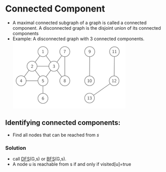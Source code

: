 # Connected Component
- A maximal connected subgraph of a graph is called a connected component. A disconnected graph is the disjoint union of its connected components
- Example: A disconnected graph with 3 connected components. ![](Connected_Components.png)
## Identifying connected components: 
- Find all nodes that can be reached from $s$
### Solution
- call [DFS](../Algorithms/Depth%20First%20Search.md)(G,s) or [BFS](../Algorithms/Breadth%20First%20Search.md)(G,s).
- A node u is reachable from s if and only if visited[u]=true